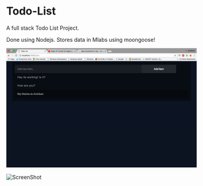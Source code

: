 # Todo-List
A full stack Todo List Project.

Done using Nodejs.
Stores data in Mlabs using moongoose!

![ScreenShot](2.png)

![ScreenShot](1.jpg)
